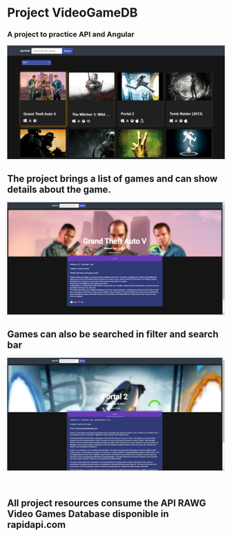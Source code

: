 # Project  VideoGameDB
### A project to practice API and Angular
![img](/src/assets/images/gamesDB.png/)


## The project brings a list of games and can show details about the game. 


![img](/src/assets/images/img1.png/)

## Games can also be searched in filter and search bar

![img](/src/assets/images/img2.png/)

<br />

## All project resources consume the API RAWG Video Games Database disponible in rapidapi.com  


